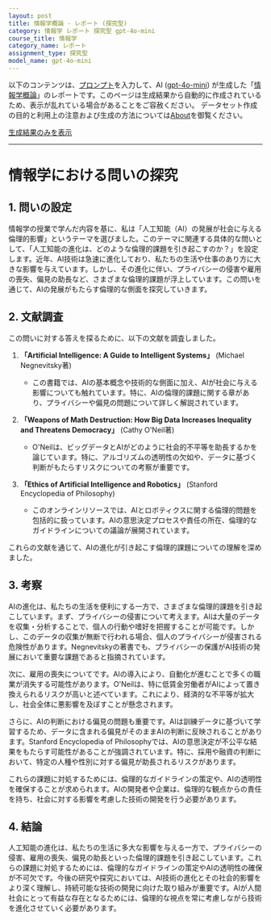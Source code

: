 ```yaml
---
layout: post
title: 情報学概論 - レポート (探究型)
category: 情報学 レポート 探究型 gpt-4o-mini
course_title: 情報学
category_name: レポート
assignment_type: 探究型
model_name: gpt-4o-mini
---
```


以下のコンテンツは、[プロンプト](file://../../synthetic_assignments/generated/情報学/gpt-4o-mini/)を入力して、AI ([gpt-4o-mini](contents/gpt-4o-mini)) が生成した「[情報学概論](/contents/情報学/)」のレポートです。このページは生成結果から自動的に作成されているため、表示が乱れている場合があることをご容赦ください。
データセット作成の目的と利用上の注意および生成の方法については[About](/About)を御覧ください。

[生成結果のみを表示](file://../../synthetic_assignments/generated/情報学/gpt-4o-mini/)
  

***
  
# 情報学における問いの探究

## 1. 問いの設定

情報学の授業で学んだ内容を基に、私は「人工知能（AI）の発展が社会に与える倫理的影響」というテーマを選びました。このテーマに関連する具体的な問いとして、「人工知能の進化は、どのような倫理的課題を引き起こすのか？」を設定します。近年、AI技術は急速に進化しており、私たちの生活や仕事のあり方に大きな影響を与えています。しかし、その進化に伴い、プライバシーの侵害や雇用の喪失、偏見の助長など、さまざまな倫理的課題が浮上しています。この問いを通じて、AIの発展がもたらす倫理的な側面を探究していきます。

## 2. 文献調査

この問いに対する答えを探るために、以下の文献を調査しました。

1. **「Artificial Intelligence: A Guide to Intelligent Systems」** (Michael Negnevitsky著)
   - この書籍では、AIの基本概念や技術的な側面に加え、AIが社会に与える影響についても触れています。特に、AIの倫理的課題に関する章があり、プライバシーや偏見の問題について詳しく解説されています。

2. **「Weapons of Math Destruction: How Big Data Increases Inequality and Threatens Democracy」** (Cathy O'Neil著)
   - O'Neilは、ビッグデータとAIがどのように社会的不平等を助長するかを論じています。特に、アルゴリズムの透明性の欠如や、データに基づく判断がもたらすリスクについての考察が重要です。

3. **「Ethics of Artificial Intelligence and Robotics」** (Stanford Encyclopedia of Philosophy)
   - このオンラインリソースでは、AIとロボティクスに関する倫理的問題を包括的に扱っています。AIの意思決定プロセスや責任の所在、倫理的なガイドラインについての議論が展開されています。

これらの文献を通じて、AIの進化が引き起こす倫理的課題についての理解を深めました。

## 3. 考察

AIの進化は、私たちの生活を便利にする一方で、さまざまな倫理的課題を引き起こしています。まず、プライバシーの侵害について考えます。AIは大量のデータを収集・分析することで、個人の行動や嗜好を把握することが可能です。しかし、このデータの収集が無断で行われる場合、個人のプライバシーが侵害される危険性があります。Negnevitskyの著書でも、プライバシーの保護がAI技術の発展において重要な課題であると指摘されています。

次に、雇用の喪失についてです。AIの導入により、自動化が進むことで多くの職業が消失する可能性があります。O'Neilは、特に低賃金労働者がAIによって置き換えられるリスクが高いと述べています。これにより、経済的な不平等が拡大し、社会全体に悪影響を及ぼすことが懸念されます。

さらに、AIの判断における偏見の問題も重要です。AIは訓練データに基づいて学習するため、データに含まれる偏見がそのままAIの判断に反映されることがあります。Stanford Encyclopedia of Philosophyでは、AIの意思決定が不公平な結果をもたらす可能性があることが強調されています。特に、採用や融資の判断において、特定の人種や性別に対する偏見が助長されるリスクがあります。

これらの課題に対処するためには、倫理的なガイドラインの策定や、AIの透明性を確保することが求められます。AIの開発者や企業は、倫理的な観点からの責任を持ち、社会に対する影響を考慮した技術の開発を行う必要があります。

## 4. 結論

人工知能の進化は、私たちの生活に多大な影響を与える一方で、プライバシーの侵害、雇用の喪失、偏見の助長といった倫理的課題を引き起こしています。これらの課題に対処するためには、倫理的なガイドラインの策定やAIの透明性の確保が不可欠です。今後の研究や探究においては、AI技術の進化とその社会的影響をより深く理解し、持続可能な技術の開発に向けた取り組みが重要です。AIが人間社会にとって有益な存在となるためには、倫理的な視点を常に考慮しながら技術を進化させていく必要があります。
